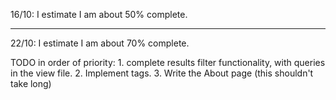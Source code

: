 
16/10: I estimate I am about 50% complete.

---

22/10: I estimate I am about 70% complete.

TODO in order of priority: 1. complete results filter functionality, with queries in the view file. 2. Implement tags. 3. Write the About page (this shouldn't take long)
